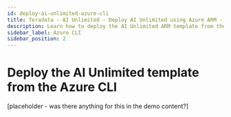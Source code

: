 ```yaml
---
id: deploy-ai-unlimited-azure-cli
title: Teradata - AI Unlimited - Deploy AI Unlimited using Azure ARM - CLI
description: Learn how to deploy the AI Unlimited ARM template from the Azure CLI.
sidebar_label: Azure CLI
sidebar_position: 2
---
```


# Deploy the AI Unlimited template from the Azure CLI

[placeholder - was there anything for this in the demo content?]